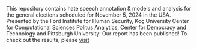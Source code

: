 This repository contains hate speech annotation & models and analysis for the general elections scheduled for November 5, 2024 in the USA. Presented by the Ford Institute for Human Security, Koç University Center for Computational Sciences Politus Analytics, Center for Democracy and Technology and Pittsburgh University. 
Our report has been published! To check out the results, please [visit](https://cdt.org/insights/report-hated-more-online-violence-targeting-women-of-color-candidates-in-the-2024-us-election/)
